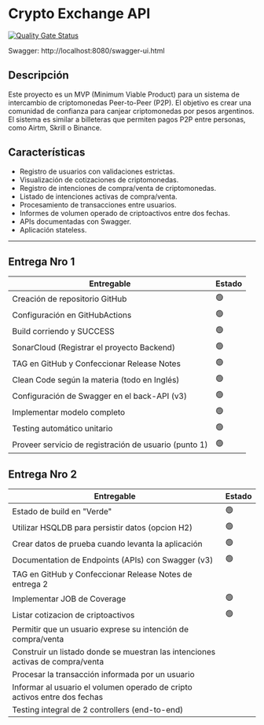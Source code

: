 # Crypto Exchange API

[![Quality Gate Status](https://sonarcloud.io/api/project_badges/measure?project=AbrSantiago_unq-dapp-crypto-exchange&metric=alert_status)](https://sonarcloud.io/summary/new_code?id=AbrSantiago_unq-dapp-crypto-exchange)

Swagger: http://localhost:8080/swagger-ui.html

## Descripción
Este proyecto es un MVP (Minimum Viable Product) para un sistema de intercambio de criptomonedas Peer-to-Peer (P2P). El objetivo es crear una comunidad de confianza para canjear criptomonedas por pesos argentinos. El sistema es similar a billeteras que permiten pagos P2P entre personas, como Airtm, Skrill o Binance.

## Características
- Registro de usuarios con validaciones estrictas.
- Visualización de cotizaciones de criptomonedas.
- Registro de intenciones de compra/venta de criptomonedas.
- Listado de intenciones activas de compra/venta.
- Procesamiento de transacciones entre usuarios.
- Informes de volumen operado de criptoactivos entre dos fechas.
- APIs documentadas con Swagger.
- Aplicación stateless.

---
## Entrega Nro 1

| Entregable | Estado |
|------------|--------|
| Creación de repositorio GitHub | 🟢     |
| Configuración en GitHubActions | 🟢     |
| Build corriendo y SUCCESS | 🟢     |
| SonarCloud (Registrar el proyecto Backend) | 🟢     |
| TAG en GitHub y Confeccionar Release Notes | 🟢     |
| Clean Code según la materia (todo en Inglés) | 🟢     |
| Configuración de Swagger en el back-API (v3) | 🟢     |
| Implementar modelo completo | 🟢     |
| Testing automático unitario | 🟢     |
| Proveer servicio de registración de usuario (punto 1) | 🟢     |

## Entrega Nro 2

| Entregable | Estado |
|------------|--------|
| Estado de build en "Verde" | 🟢     |
| Utilizar HSQLDB para persistir datos (opcion H2) | 🟢     |
| Crear datos de prueba cuando levanta la aplicación | 🟢     |
| Documentation de Endpoints (APIs) con Swagger (v3) | 🟢     |
| TAG en GitHub y Confeccionar Release Notes de entrega 2 |       |
| Implementar JOB de Coverage | 🟢     |
| Listar cotizacion de criptoactivos | 🟢     |
| Permitir que un usuario exprese su intención de compra/venta |       |
| Construir un listado donde se muestran las intenciones activas de compra/venta |       |
| Procesar la transacción informada por un usuario |       |
| Informar al usuario el volumen operado de cripto activos entre dos fechas |       |
| Testing integral de 2 controllers (end-to-end) |       |
